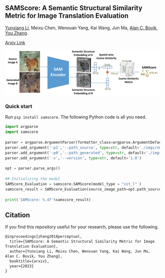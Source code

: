 
## SAMScore: A Semantic Structural Similarity Metric for Image Translation Evaluation

[Yunxiang Li](https://www.yunxiangli.top/), Meixu Chen, Wenxuan Yang, Kai Wang, Jun Ma, [Alan C. Bovik](https://www.ece.utexas.edu/people/faculty/alan-bovik), [You Zhang](https://profiles.utsouthwestern.edu/profile/161901/you-zhang.html). 


[Arxiv Link](https://arxiv.org/abs/)

<img src='imgs/overview.jpg' width=1200>

### Quick start

Run `pip install samscore`. The following Python code is all you need.

```python
import argparse
import samscore

parser = argparse.ArgumentParser(formatter_class=argparse.ArgumentDefaultsHelpFormatter)
parser.add_argument('-p1','--path_source', type=str, default='./imgs/n02381460_20_real.png')
parser.add_argument('-p0','--path_generated', type=str, default='./imgs/n02381460_20_fake.png')
parser.add_argument('-v','--version', type=str, default='1.0')

opt = parser.parse_args()

## Initializing the model
SAMScore_Evaluation = samscore.SAMScore(model_type = "vit_l" )
samscore_result = SAMScore_Evaluation(source_image_path=opt.path_source,  generated_image_path=opt.path_generated)

print('SAMScore: %.4f'%samscore_result)
```


## Citation

If you find this repository useful for your research, please use the following.

```
@inproceedings{zhang2018perceptual,
  title={SAMScore: A Semantic Structural Similarity Metric for Image Translation Evaluation},
  author={Yunxiang Li, Meixu Chen, Wenxuan Yang, Kai Wang, Jun Ma, Alan C. Bovik, You Zhang},
  booktitle={arxiv},
  year={2023}
}
```


